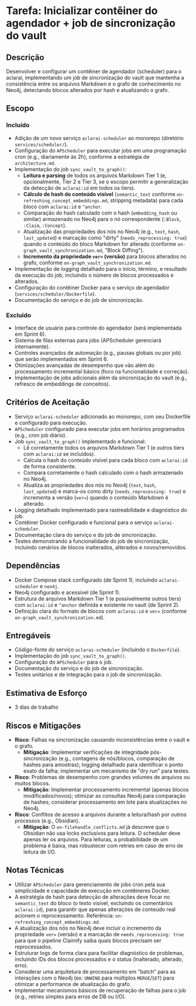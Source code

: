 # Tarefa: Inicializar contêiner do agendador + job de sincronização do vault

## Descrição
Desenvolver e configurar um contêiner de agendador (scheduler) para o aclarai, implementando um job de sincronização do vault que mantenha a consistência entre os arquivos Markdown e o grafo de conhecimento no Neo4j, detectando blocos alterados por hash e atualizando o grafo.

## Escopo

### Incluído
- Adição de um novo serviço `aclarai-scheduler` ao monorepo (diretório `services/scheduler/`).
- Configuração do `APScheduler` para executar jobs em uma programação cron (e.g., diariamente às 2h), conforme a estratégia de `architecture.md`.
- Implementação do job `sync_vault_to_graph()`:
    - **Leitura e parsing** de todos os arquivos Markdown Tier 1 (e, opcionalmente, Tier 2 e Tier 3, se o escopo permitir a generalização da detecção de `aclarai:id` em todos os tiers).
    - **Cálculo de hash do conteúdo visível** (`semantic_text` conforme `on-refreshing_concept_embeddings.md`, stripping metadata) para cada bloco com `aclarai:id` e `^anchor`.
    - Comparação do hash calculado com o hash (`embedding_hash` ou similar) armazenado no Neo4j para o nó correspondente (`:Block`, `:Claim`, `:Concept`).
    - Atualização das propriedades dos nós no Neo4j (e.g., `text`, `hash`, `last_updated`) e marcação como "dirty" (`needs_reprocessing: true`) quando o conteúdo do bloco Markdown for alterado (conforme `on-graph_vault_synchronization.md`, "Block Diffing").
    - **Incremento da propriedade `ver=` (versão)** para blocos alterados no grafo, conforme `on-graph_vault_synchronization.md`.
- Implementação de logging detalhado para o início, término, e resultado da execução do job, incluindo o número de blocos processados e alterados.
- Configuração do contêiner Docker para o serviço de agendador (`services/scheduler/Dockerfile`).
- Documentação do serviço e do job de sincronização.

### Excluído
- Interface de usuário para controle do agendador (será implementada em Sprint 6).
- Sistema de filas externas para jobs (APScheduler gerenciará internamente).
- Controles avançados de automação (e.g., pausas globais ou por job) que serão implementados em Sprint 6.
- Otimizações avançadas de desempenho que vão além do processamento incremental básico (foco na funcionalidade e correção).
- Implementação de jobs adicionais além da sincronização do vault (e.g., refresco de embeddings de conceitos).

## Critérios de Aceitação
- Serviço `aclarai-scheduler` adicionado ao monorepo, com seu Dockerfile e configurado para execução.
- `APScheduler` configurado para executar jobs em horários programados (e.g., cron job diário).
- Job `sync_vault_to_graph()` implementado e funcional:
    - Lê corretamente todos os arquivos Markdown Tier 1 (e outros tiers com `aclarai:id` se incluídos).
    - Calcula o hash do conteúdo visível para cada bloco com `aclarai:id` de forma consistente.
    - Compara corretamente o hash calculado com o hash armazenado no Neo4j.
    - Atualiza as propriedades dos nós no Neo4j (`text`, `hash`, `last_updated`) e marca-os como dirty (`needs_reprocessing: true`) e incrementa a versão (`ver=`) quando o conteúdo Markdown é alterado.
- Logging detalhado implementado para rastreabilidade e diagnóstico do job.
- Contêiner Docker configurado e funcional para o serviço `aclarai-scheduler`.
- Documentação clara do serviço e do job de sincronização.
- Testes demonstrando a funcionalidade do job de sincronização, incluindo cenários de blocos inalterados, alterados e novos/removidos.

## Dependências
- Docker Compose stack configurado (de Sprint 1), incluindo `aclarai-scheduler` e `neo4j`.
- Neo4j configurado e acessível (de Sprint 1).
- Estrutura de arquivos Markdown Tier 1 (e possivelmente outros tiers) com `aclarai:id` e `^anchor` definida e existente no vault (de Sprint 2).
- Definição clara do formato de blocos com `aclarai:id` e `ver=` (conforme `on-graph_vault_synchronization.md`).

## Entregáveis
- Código-fonte do serviço `aclarai-scheduler` (incluindo o `Dockerfile`).
- Implementação do job `sync_vault_to_graph()`.
- Configuração do `APScheduler` para o job.
- Documentação do serviço e do job de sincronização.
- Testes unitários e de integração para o job de sincronização.

## Estimativa de Esforço
- 3 dias de trabalho

## Riscos e Mitigações
- **Risco**: Falhas na sincronização causando inconsistências entre o vault e o grafo.
  - **Mitigação**: Implementar verificações de integridade pós-sincronização (e.g., contagens de nós/blocos, comparação de hashes para amostras); logging detalhado para identificar o ponto exato da falha; implementar um mecanismo de "dry run" para testes.
- **Risco**: Problemas de desempenho com grandes volumes de arquivos ou muitos blocos.
  - **Mitigação**: Implementar processamento incremental (apenas blocos modificados/novos); otimizar as consultas Neo4j para comparação de hashes; considerar processamento em lote para atualizações no Neo4j.
- **Risco**: Conflitos de acesso a arquivos durante a leitura/hash por outros processos (e.g., Obsidian).
  - **Mitigação**: O `on-filehandle_conflicts.md` já descreve que o Obsidian não usa locks exclusivos para leitura. O scheduler deve apenas ler os arquivos. Para leituras, a probabilidade de um problema é baixa, mas robustecer com retries em caso de erro de leitura de I/O.

## Notas Técnicas
- Utilizar `APScheduler` para gerenciamento de jobs cron pela sua simplicidade e capacidade de execução em contêineres Docker.
- A estratégia de hash para detecção de alterações deve focar no `semantic_text` do bloco (o texto visível, excluindo os comentários `aclarai:id`), para garantir que apenas alterações de conteúdo real acionem o reprocessamento. Referência: `on-refreshing_concept_embeddings.md`.
- A atualização dos nós no Neo4j deve incluir o incremento da propriedade `ver=` (versão) e a marcação de `needs_reprocessing: true` para que o pipeline Claimify saiba quais blocos precisam ser reprocessados.
- Estruturar logs de forma clara para facilitar diagnóstico de problemas, incluindo IDs dos blocos processados e o status (inalterado, alterado, erro).
- Considerar uma arquitetura de processamento em "batch" para as interações com o Neo4j (ex: `UNWIND` para múltiplos `MERGE`/`SET`) para otimizar a performance de atualização do grafo.
- Implementar mecanismos básicos de recuperação de falhas para o job (e.g., retries simples para erros de DB ou I/O).
